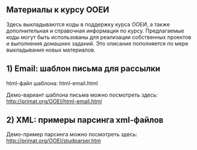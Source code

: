 ## Материалы к курсу ООЕИ
Здесь выкладываются коды в поддержку курса ООЕИ, а также дополнительная и справочная информация по курсу. 
Предлагаемые коды могут быть использованы для реализации собственных проектов и выполнения домашних заданий.
Это описание пополняется по мере выкладывания новых материалов.

## 1) Email: шаблон письма для рассылки

html-файл шаблона: html-email.html

Демо-вариант шаблона письма можно посмотреть здесь: http://primat.org/OOEI/html-email.html

## 2) XML: примеры парсинга xml-файлов

Демо-пример парсинга можно посмотреть здесь: http://primat.org/OOEI/studparser.htm
